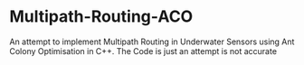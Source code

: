 # Multipath-Routing-ACO
An attempt to implement Multipath Routing in Underwater Sensors using Ant Colony Optimisation in C++.
The Code is just an attempt is not accurate
